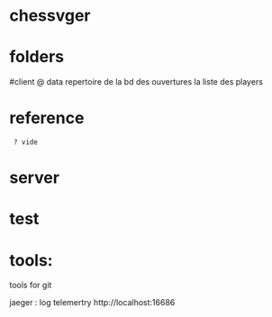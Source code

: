 # chessvger
# folders
#client
@ data
   repertoire de la bd
    des ouvertures
       la liste des players

# reference
     ? vide
# server
# test
# tools: 
   tools for git


jaeger : log telemertry
  http://localhost:16686